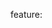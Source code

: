 feature: <dialog>
status: caution
tags: polyfill
kind: html
polyfillurls:[dialog-polyfill](https://github.com/GoogleChrome/dialog-polyfill)

The `<dialog>` element can be used to create popup dialogs or modal dialogs for web applications, and is part of (HTML 5.1)(http://www.w3.org/html/wg/drafts/html/master/interactive-elements.html#the-dialog-element).
  In its modal mode, it blocks all access to content behind the front-most dialog.
  
The majority of [Google's polyfill](https://github.com/GoogleChrome/dialog-polyfill) goes towards preventing the browser from gaining focus or accessing content behind the dialog.
You should consider that the preventative measures taken by the polyfill are not exhaustive, as they are not implemented natively.

Supported in Chrome 37+ and Opera 24+, [tracked](https://bugzilla.mozilla.org/show_bug.cgi?id=840640) for Firefox.
